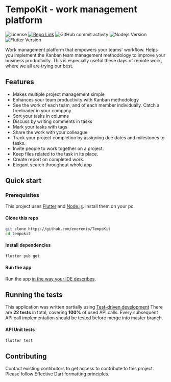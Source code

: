 # TempoKit - work management platform

![License](https://img.shields.io/github/license/enorenio/tempokit)
[![Repo Link](https://img.shields.io/badge/Repo-Link-green.svg)](https://github.com/enorenio/tempokit)
![GitHub commit activity](https://img.shields.io/github/commit-activity/m/enorenio/TempoKit)
![Nodejs Version](https://img.shields.io/badge/nodejs-12.16.3-brightgreen)
![Flutter Version](https://img.shields.io/badge/flutter-1.12.13%2Bhotfix.9-blue)

Work management platform that empowers your teams' workflow.
Helps you implement the Kanban team management methodology to improve your business productivity.
This is especially useful these days of remote work, where we all are trying our best.

## Features

- Makes multiple project management simple
- Enhances your team productivity with Kanban methodology
- See the work of each team, and of each member individually. Catch a freeloader in your company
- Sort your tasks in columns
- Discuss by writing comments in tasks
- Mark your tasks with tags
- Share the work with your colleague
- Track your project completion by assigning due dates and milestones to tasks.
- Invite people to work together on a project.
- Keep files related to the task in its place.
- Create report on completed work.
- Elegant search throughout whole app

## Quick start

### Prerequisites

This project uses [Flutter](https://flutter.dev/) and [Node.js](https://nodejs.org/en/). Install them on your pc.


#### Clone this repo

```bash
git clone https://github.com/enorenio/TempoKit
cd tempokit
```

#### Install dependencies

```bash
flutter pub get
```

#### Run the app

Run the app [in the way your IDE describes](https://flutter.dev/docs/get-started/test-drive?tab=vscode).

## Running the tests

This application was written partially using [Test-driven development](https://en.wikipedia.org/wiki/Test-driven_development)
There are **22 tests** in total, covering **100%** of used API calls. Every subsequent API call implementation should be tested before merge into master branch.

#### API Unit tests

```bash
flutter test
```

## Contributing

Contact existing contibutors to get access to contribute to this project.
Please follow Effective Dart formatting principles.
